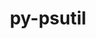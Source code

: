---
title: "py-psutil"
layout: cache
categories: [package, develop-2023-10-08]
meta: {"versions": ["5.9.5"], "compilers": ["apple-clang@=14.0.0", "cce@=15.0.1", "gcc@=11.1.0", "gcc@=11.3.0", "gcc@=11.4.0", "gcc@=7.3.1", "gcc@=7.5.0", "gcc@=9.4.0", "oneapi@=2023.2.1"], "oss": ["amzn2", "rhel8", "ubuntu18.04", "ubuntu20.04", "ubuntu22.04", "ventura"], "platforms": ["darwin", "linux"], "targets": ["aarch64", "neoverse_n1", "ppc64le", "x86_64_v3", "zen4"], "stacks": ["aws-isc", "aws-isc-aarch64", "data-vis-sdk", "e4s", "e4s-arm", "e4s-cray-rhel", "e4s-oneapi", "e4s-power", "ml-darwin-aarch64-mps", "ml-linux-x86_64-cpu", "ml-linux-x86_64-cuda", "ml-linux-x86_64-rocm", "radiuss", "root"], "num_specs": 20, "num_specs_by_stack": {"root": 20, "ml-darwin-aarch64-mps": 1, "aws-isc-aarch64": 2, "aws-isc": 1, "e4s-cray-rhel": 1, "radiuss": 1, "e4s-arm": 2, "e4s-power": 2, "data-vis-sdk": 2, "e4s": 3, "e4s-oneapi": 2, "ml-linux-x86_64-rocm": 3, "ml-linux-x86_64-cuda": 3, "ml-linux-x86_64-cpu": 3}}
spec_details: [{"hash": "5anccrermvb4oagjgngkmuj3q4cohyri", "compiler": "apple-clang@=14.0.0", "versions": ["5.9.5"], "os": "ventura", "platform": "darwin", "target": "aarch64", "variants": ["build_system=python_pip"], "stacks": ["root", "ml-darwin-aarch64-mps"], "size": "-", "tarball": "https://binaries.spack.io/releases/develop-2023-10-08/build_cache/darwin-ventura-aarch64/apple-clang-14.0.0/py-psutil-5.9.5/darwin-ventura-aarch64-apple-clang-14.0.0-py-psutil-5.9.5-5anccrermvb4oagjgngkmuj3q4cohyri.spack"}, {"hash": "ejp2vkapvxadb2wdg523wqciikvuhqxg", "compiler": "gcc@=7.3.1", "versions": ["5.9.5"], "os": "amzn2", "platform": "linux", "target": "aarch64", "variants": ["build_system=python_pip"], "stacks": ["root", "aws-isc-aarch64"], "size": "-", "tarball": "https://binaries.spack.io/releases/develop-2023-10-08/build_cache/linux-amzn2-aarch64/gcc-7.3.1/py-psutil-5.9.5/linux-amzn2-aarch64-gcc-7.3.1-py-psutil-5.9.5-ejp2vkapvxadb2wdg523wqciikvuhqxg.spack"}, {"hash": "75vnonqixpnun5qfgqsk2s6grqea7l5s", "compiler": "gcc@=7.3.1", "versions": ["5.9.5"], "os": "amzn2", "platform": "linux", "target": "neoverse_n1", "variants": ["build_system=python_pip"], "stacks": ["root", "aws-isc-aarch64"], "size": "-", "tarball": "https://binaries.spack.io/releases/develop-2023-10-08/build_cache/linux-amzn2-neoverse_n1/gcc-7.3.1/py-psutil-5.9.5/linux-amzn2-neoverse_n1-gcc-7.3.1-py-psutil-5.9.5-75vnonqixpnun5qfgqsk2s6grqea7l5s.spack"}, {"hash": "wz6nrlxetp3k44axzipcfqgitljiik66", "compiler": "gcc@=7.3.1", "versions": ["5.9.5"], "os": "amzn2", "platform": "linux", "target": "x86_64_v3", "variants": ["build_system=python_pip"], "stacks": ["aws-isc", "root"], "size": "-", "tarball": "https://binaries.spack.io/releases/develop-2023-10-08/build_cache/linux-amzn2-x86_64_v3/gcc-7.3.1/py-psutil-5.9.5/linux-amzn2-x86_64_v3-gcc-7.3.1-py-psutil-5.9.5-wz6nrlxetp3k44axzipcfqgitljiik66.spack"}, {"hash": "ybpe6cfbtnvoqrxwi7hkysvllshv7m7v", "compiler": "cce@=15.0.1", "versions": ["5.9.5"], "os": "rhel8", "platform": "linux", "target": "zen4", "variants": ["build_system=python_pip"], "stacks": ["e4s-cray-rhel", "root"], "size": "-", "tarball": "https://binaries.spack.io/releases/develop-2023-10-08/build_cache/linux-rhel8-zen4/cce-15.0.1/py-psutil-5.9.5/linux-rhel8-zen4-cce-15.0.1-py-psutil-5.9.5-ybpe6cfbtnvoqrxwi7hkysvllshv7m7v.spack"}, {"hash": "lmp3vlia3fr5ivynx2g45zba4zr3yx7z", "compiler": "gcc@=7.5.0", "versions": ["5.9.5"], "os": "ubuntu18.04", "platform": "linux", "target": "x86_64_v3", "variants": ["build_system=python_pip"], "stacks": ["radiuss", "root"], "size": "-", "tarball": "https://binaries.spack.io/releases/develop-2023-10-08/build_cache/linux-ubuntu18.04-x86_64_v3/gcc-7.5.0/py-psutil-5.9.5/linux-ubuntu18.04-x86_64_v3-gcc-7.5.0-py-psutil-5.9.5-lmp3vlia3fr5ivynx2g45zba4zr3yx7z.spack"}, {"hash": "fnixwqpxlwfyydvptf3vfyssxvbpl2np", "compiler": "gcc@=11.4.0", "versions": ["5.9.5"], "os": "ubuntu20.04", "platform": "linux", "target": "aarch64", "variants": ["build_system=python_pip"], "stacks": ["root", "e4s-arm"], "size": "-", "tarball": "https://binaries.spack.io/releases/develop-2023-10-08/build_cache/linux-ubuntu20.04-aarch64/gcc-11.4.0/py-psutil-5.9.5/linux-ubuntu20.04-aarch64-gcc-11.4.0-py-psutil-5.9.5-fnixwqpxlwfyydvptf3vfyssxvbpl2np.spack"}, {"hash": "3ihlov3kisiygfz52meyrbhj5i6oetun", "compiler": "gcc@=11.4.0", "versions": ["5.9.5"], "os": "ubuntu20.04", "platform": "linux", "target": "aarch64", "variants": ["build_system=python_pip"], "stacks": ["root", "e4s-arm"], "size": "-", "tarball": "https://binaries.spack.io/releases/develop-2023-10-08/build_cache/linux-ubuntu20.04-aarch64/gcc-11.4.0/py-psutil-5.9.5/linux-ubuntu20.04-aarch64-gcc-11.4.0-py-psutil-5.9.5-3ihlov3kisiygfz52meyrbhj5i6oetun.spack"}, {"hash": "h6i3pmsvyeaovvitzy2gvkbw6425mqwl", "compiler": "gcc@=9.4.0", "versions": ["5.9.5"], "os": "ubuntu20.04", "platform": "linux", "target": "ppc64le", "variants": ["build_system=python_pip"], "stacks": ["e4s-power", "root"], "size": "-", "tarball": "https://binaries.spack.io/releases/develop-2023-10-08/build_cache/linux-ubuntu20.04-ppc64le/gcc-9.4.0/py-psutil-5.9.5/linux-ubuntu20.04-ppc64le-gcc-9.4.0-py-psutil-5.9.5-h6i3pmsvyeaovvitzy2gvkbw6425mqwl.spack"}, {"hash": "hurevkrdinxd7dsxsyqx7ngbyufyokxr", "compiler": "gcc@=9.4.0", "versions": ["5.9.5"], "os": "ubuntu20.04", "platform": "linux", "target": "ppc64le", "variants": ["build_system=python_pip"], "stacks": ["e4s-power", "root"], "size": "-", "tarball": "https://binaries.spack.io/releases/develop-2023-10-08/build_cache/linux-ubuntu20.04-ppc64le/gcc-9.4.0/py-psutil-5.9.5/linux-ubuntu20.04-ppc64le-gcc-9.4.0-py-psutil-5.9.5-hurevkrdinxd7dsxsyqx7ngbyufyokxr.spack"}, {"hash": "yrhe7p5qq4jhiwn55eb4qn63jsr5vlwy", "compiler": "gcc@=11.1.0", "versions": ["5.9.5"], "os": "ubuntu20.04", "platform": "linux", "target": "x86_64_v3", "variants": ["build_system=python_pip"], "stacks": ["data-vis-sdk", "root"], "size": "-", "tarball": "https://binaries.spack.io/releases/develop-2023-10-08/build_cache/linux-ubuntu20.04-x86_64_v3/gcc-11.1.0/py-psutil-5.9.5/linux-ubuntu20.04-x86_64_v3-gcc-11.1.0-py-psutil-5.9.5-yrhe7p5qq4jhiwn55eb4qn63jsr5vlwy.spack"}, {"hash": "j46bp6tlgdwuveakhp3u3ghttrev5t36", "compiler": "gcc@=11.1.0", "versions": ["5.9.5"], "os": "ubuntu20.04", "platform": "linux", "target": "x86_64_v3", "variants": ["build_system=python_pip"], "stacks": ["data-vis-sdk", "root"], "size": "-", "tarball": "https://binaries.spack.io/releases/develop-2023-10-08/build_cache/linux-ubuntu20.04-x86_64_v3/gcc-11.1.0/py-psutil-5.9.5/linux-ubuntu20.04-x86_64_v3-gcc-11.1.0-py-psutil-5.9.5-j46bp6tlgdwuveakhp3u3ghttrev5t36.spack"}, {"hash": "p5wvkgkluxzgmapl5j2awj32fvci6utb", "compiler": "gcc@=11.4.0", "versions": ["5.9.5"], "os": "ubuntu20.04", "platform": "linux", "target": "x86_64_v3", "variants": ["build_system=python_pip"], "stacks": ["e4s", "root"], "size": "-", "tarball": "https://binaries.spack.io/releases/develop-2023-10-08/build_cache/linux-ubuntu20.04-x86_64_v3/gcc-11.4.0/py-psutil-5.9.5/linux-ubuntu20.04-x86_64_v3-gcc-11.4.0-py-psutil-5.9.5-p5wvkgkluxzgmapl5j2awj32fvci6utb.spack"}, {"hash": "fwcku4em3qkf5uzn2jdy3jkpy2cgyurz", "compiler": "gcc@=11.4.0", "versions": ["5.9.5"], "os": "ubuntu20.04", "platform": "linux", "target": "x86_64_v3", "variants": ["build_system=python_pip"], "stacks": ["e4s", "root"], "size": "-", "tarball": "https://binaries.spack.io/releases/develop-2023-10-08/build_cache/linux-ubuntu20.04-x86_64_v3/gcc-11.4.0/py-psutil-5.9.5/linux-ubuntu20.04-x86_64_v3-gcc-11.4.0-py-psutil-5.9.5-fwcku4em3qkf5uzn2jdy3jkpy2cgyurz.spack"}, {"hash": "mavyartckramwffurwb5fvlf6edogwpn", "compiler": "gcc@=11.4.0", "versions": ["5.9.5"], "os": "ubuntu20.04", "platform": "linux", "target": "x86_64_v3", "variants": ["build_system=python_pip"], "stacks": ["e4s", "root"], "size": "-", "tarball": "https://binaries.spack.io/releases/develop-2023-10-08/build_cache/linux-ubuntu20.04-x86_64_v3/gcc-11.4.0/py-psutil-5.9.5/linux-ubuntu20.04-x86_64_v3-gcc-11.4.0-py-psutil-5.9.5-mavyartckramwffurwb5fvlf6edogwpn.spack"}, {"hash": "o4rawaf4ojdbl7tf5xhl34vuxtyxefn3", "compiler": "oneapi@=2023.2.1", "versions": ["5.9.5"], "os": "ubuntu20.04", "platform": "linux", "target": "x86_64_v3", "variants": ["build_system=python_pip"], "stacks": ["e4s-oneapi", "root"], "size": "-", "tarball": "https://binaries.spack.io/releases/develop-2023-10-08/build_cache/linux-ubuntu20.04-x86_64_v3/oneapi-2023.2.1/py-psutil-5.9.5/linux-ubuntu20.04-x86_64_v3-oneapi-2023.2.1-py-psutil-5.9.5-o4rawaf4ojdbl7tf5xhl34vuxtyxefn3.spack"}, {"hash": "h2rtwsl5rbyxevtlhkesxxd4n4tcufcy", "compiler": "oneapi@=2023.2.1", "versions": ["5.9.5"], "os": "ubuntu20.04", "platform": "linux", "target": "x86_64_v3", "variants": ["build_system=python_pip"], "stacks": ["e4s-oneapi", "root"], "size": "-", "tarball": "https://binaries.spack.io/releases/develop-2023-10-08/build_cache/linux-ubuntu20.04-x86_64_v3/oneapi-2023.2.1/py-psutil-5.9.5/linux-ubuntu20.04-x86_64_v3-oneapi-2023.2.1-py-psutil-5.9.5-h2rtwsl5rbyxevtlhkesxxd4n4tcufcy.spack"}, {"hash": "pmtqq2tan3nipdy7shilplt7tc2xivxd", "compiler": "gcc@=11.3.0", "versions": ["5.9.5"], "os": "ubuntu22.04", "platform": "linux", "target": "x86_64_v3", "variants": ["build_system=python_pip"], "stacks": ["ml-linux-x86_64-rocm", "ml-linux-x86_64-cuda", "root", "ml-linux-x86_64-cpu"], "size": "-", "tarball": "https://binaries.spack.io/releases/develop-2023-10-08/build_cache/linux-ubuntu22.04-x86_64_v3/gcc-11.3.0/py-psutil-5.9.5/linux-ubuntu22.04-x86_64_v3-gcc-11.3.0-py-psutil-5.9.5-pmtqq2tan3nipdy7shilplt7tc2xivxd.spack"}, {"hash": "5zb3a6lmvz4banleltzv625526fwd24f", "compiler": "gcc@=11.3.0", "versions": ["5.9.5"], "os": "ubuntu22.04", "platform": "linux", "target": "x86_64_v3", "variants": ["build_system=python_pip"], "stacks": ["ml-linux-x86_64-rocm", "ml-linux-x86_64-cuda", "root", "ml-linux-x86_64-cpu"], "size": "-", "tarball": "https://binaries.spack.io/releases/develop-2023-10-08/build_cache/linux-ubuntu22.04-x86_64_v3/gcc-11.3.0/py-psutil-5.9.5/linux-ubuntu22.04-x86_64_v3-gcc-11.3.0-py-psutil-5.9.5-5zb3a6lmvz4banleltzv625526fwd24f.spack"}, {"hash": "fztwskzft6ufghpmdnk6msg7fnhjzq35", "compiler": "gcc@=11.3.0", "versions": ["5.9.5"], "os": "ubuntu22.04", "platform": "linux", "target": "x86_64_v3", "variants": ["build_system=python_pip"], "stacks": ["ml-linux-x86_64-rocm", "ml-linux-x86_64-cuda", "root", "ml-linux-x86_64-cpu"], "size": "-", "tarball": "https://binaries.spack.io/releases/develop-2023-10-08/build_cache/linux-ubuntu22.04-x86_64_v3/gcc-11.3.0/py-psutil-5.9.5/linux-ubuntu22.04-x86_64_v3-gcc-11.3.0-py-psutil-5.9.5-fztwskzft6ufghpmdnk6msg7fnhjzq35.spack"}]
---